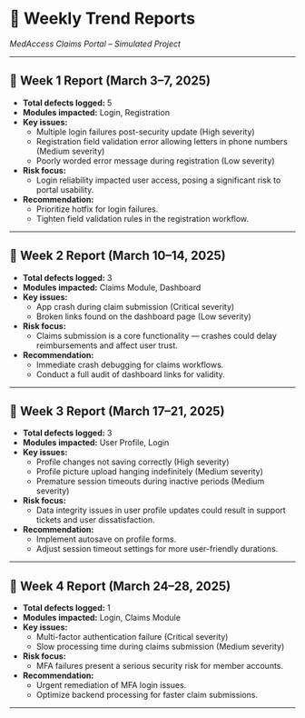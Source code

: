 # 📅 Weekly Trend Reports
*MedAccess Claims Portal – Simulated Project*

---

## 📅 Week 1 Report (March 3–7, 2025)

- **Total defects logged:** 5
- **Modules impacted:** Login, Registration
- **Key issues:**
  - Multiple login failures post-security update (High severity)
  - Registration field validation error allowing letters in phone numbers (Medium severity)
  - Poorly worded error message during registration (Low severity)
- **Risk focus:**
  - Login reliability impacted user access, posing a significant risk to portal usability.
- **Recommendation:**
  - Prioritize hotfix for login failures.
  - Tighten field validation rules in the registration workflow.

---

## 📅 Week 2 Report (March 10–14, 2025)

- **Total defects logged:** 3
- **Modules impacted:** Claims Module, Dashboard
- **Key issues:**
  - App crash during claim submission (Critical severity)
  - Broken links found on the dashboard page (Low severity)
- **Risk focus:**
  - Claims submission is a core functionality — crashes could delay reimbursements and affect user trust.
- **Recommendation:**
  - Immediate crash debugging for claims workflows.
  - Conduct a full audit of dashboard links for validity.

---

## 📅 Week 3 Report (March 17–21, 2025)

- **Total defects logged:** 3
- **Modules impacted:** User Profile, Login
- **Key issues:**
  - Profile changes not saving correctly (High severity)
  - Profile picture upload hanging indefinitely (Medium severity)
  - Premature session timeouts during inactive periods (Medium severity)
- **Risk focus:**
  - Data integrity issues in user profile updates could result in support tickets and user dissatisfaction.
- **Recommendation:**
  - Implement autosave on profile forms.
  - Adjust session timeout settings for more user-friendly durations.

---

## 📅 Week 4 Report (March 24–28, 2025)

- **Total defects logged:** 1
- **Modules impacted:** Login, Claims Module
- **Key issues:**
  - Multi-factor authentication failure (Critical severity)
  - Slow processing time during claims submission (Medium severity)
- **Risk focus:**
  - MFA failures present a serious security risk for member accounts.
- **Recommendation:**
  - Urgent remediation of MFA login issues.
  - Optimize backend processing for faster claim submissions.

---
